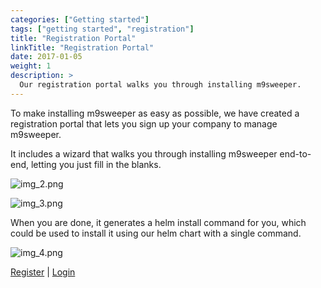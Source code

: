 ```yaml
---
categories: ["Getting started"]
tags: ["getting started", "registration"]
title: "Registration Portal"
linkTitle: "Registration Portal"
date: 2017-01-05
weight: 1
description: >
  Our registration portal walks you through installing m9sweeper. 
---
```


To make installing m9sweeper as easy as possible, we have created a registration portal that lets you
sign up your company to manage m9sweeper. 

It includes a wizard that walks you through installing m9sweeper end-to-end, letting you just fill in the blanks. 

![img_2.png](../img_2.png)

![img_3.png](../img_3.png)

When you are done, it generates a helm install command for you, which could be used to install it using
our helm chart with a single command. 

![img_4.png](../img_4.png)

[Register](https://licensing.m9sweeper.io/public/signup) |
[Login](https://licensing.m9sweeper.io/public/login)

